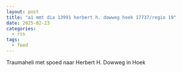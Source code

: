 ```yaml
---
layout: post
title: "a1 mmt dia 13991 herbert h. dowweg hoek 17737/regio 19"
date: 2025-02-23
categories: 
  - rss
tags: 
  - feed
---
```


Traumaheli met spoed naar Herbert H. Dowweg in Hoek
